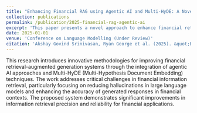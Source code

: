 ```yaml
---
title: "Enhancing Financial RAG using Agentic AI and Multi-HyDE: A Novel Approach to Information Retrieval and Hallucination Reduction"
collection: publications
permalink: /publication/2025-financial-rag-agentic-ai
excerpt: 'This paper presents a novel approach to enhance financial retrieval-augmented generation using agentic AI systems and Multi-HyDE methodology to reduce hallucinations and improve information retrieval accuracy.'
date: 2025-01-01
venue: 'Conference on Language Modelling (Under Review)'
citation: 'Akshay Govind Srinivasan, Ryan George et al. (2025). &quot;Enhancing Financial RAG using Agentic AI and Multi-HyDE: A Novel Approach to Information Retrieval and Hallucination Reduction.&quot; <i>Conference on Language Modelling</i>. (Under Review).'
---
```


This research introduces innovative methodologies for improving financial retrieval-augmented generation systems through the integration of agentic AI approaches and Multi-HyDE (Multi-Hypothesis Document Embedding) techniques. The work addresses critical challenges in financial information retrieval, particularly focusing on reducing hallucinations in large language models and enhancing the accuracy of generated responses in financial contexts. The proposed system demonstrates significant improvements in information retrieval precision and reliability for financial applications.

